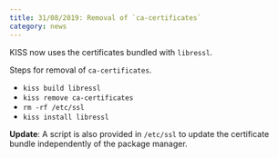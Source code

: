 ```yaml
---
title: 31/08/2019: Removal of `ca-certificates`
category: news
---
```


KISS now uses the certificates bundled with `libressl`.

Steps for removal of `ca-certificates`.

- `kiss build libressl`
- `kiss remove ca-certificates`
- `rm -rf /etc/ssl`
- `kiss install libressl`

**Update**: A script is also provided in `/etc/ssl` to update the certificate bundle independently of the package manager.
